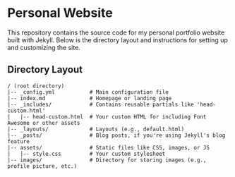 # Personal Website

This repository contains the source code for my personal portfolio website built with Jekyll. Below is the directory layout and instructions for setting up and customizing the site.

## Directory Layout

```plaintext
/ (root directory)
|-- _config.yml           # Main configuration file
|-- index.md              # Homepage or landing page
|-- _includes/            # Contains reusable partials like 'head-custom.html'
|   |-- head-custom.html  # Your custom HTML for including Font Awesome or other assets
|-- _layouts/             # Layouts (e.g., default.html)
|-- _posts/               # Blog posts, if you're using Jekyll's blog feature
|-- assets/               # Static files like CSS, images, or JS
|   |-- style.css         # Your custom stylesheet
|-- images/               # Directory for storing images (e.g., profile picture, etc.)
